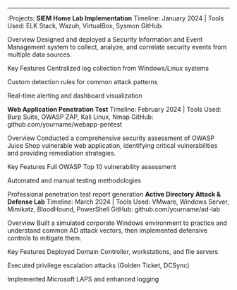 ---
:Projects:
 **SIEM Home Lab Implementation**
Timeline: January 2024 | Tools Used: ELK Stack, Wazuh, VirtualBox, Sysmon
GitHub:

Overview
Designed and deployed a Security Information and Event Management system to collect, analyze, and correlate security events from multiple data sources.

Key Features
Centralized log collection from Windows/Linux systems

Custom detection rules for common attack patterns

Real-time alerting and dashboard visualization

**Web Application Penetration Test**
Timeline: February 2024 | Tools Used: Burp Suite, OWASP ZAP, Kali Linux, Nmap
GitHub: github.com/yourname/webapp-pentest

Overview
Conducted a comprehensive security assessment of OWASP Juice Shop vulnerable web application, identifying critical vulnerabilities and providing remediation strategies.

Key Features
Full OWASP Top 10 vulnerability assessment

Automated and manual testing methodologies

Professional penetration test report generation
**Active Directory Attack & Defense Lab**
Timeline: March 2024 | Tools Used: VMware, Windows Server, Mimikatz, BloodHound, PowerShell
GitHub: github.com/yourname/ad-lab

Overview
Built a simulated corporate Windows environment to practice and understand common AD attack vectors, then implemented defensive controls to mitigate them.

Key Features
Deployed Domain Controller, workstations, and file servers

Executed privilege escalation attacks (Golden Ticket, DCSync)

Implemented Microsoft LAPS and enhanced logging

